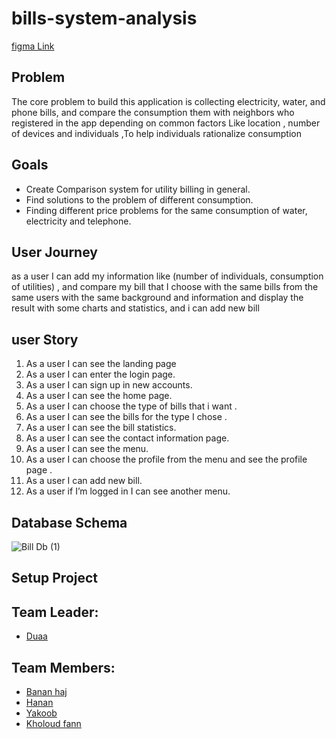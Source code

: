 # bills-system-analysis

[figma Link](https://www.figma.com/file/Wsvmoow3Z9zG4txMvdIyCu/bill-system-v1?node-id=14%3A2&viewport=1376%2C850%2C0.35816872119903564)


## Problem
The core problem to build this application is collecting electricity, water, and phone bills, and compare the consumption them with neighbors  who registered in the app  depending on common factors  Like  location , number of devices and individuals ,To help individuals rationalize consumption

## Goals
- Create Comparison system for utility billing in general.
- Find solutions to the problem of different consumption.
- Finding different price problems for the same consumption of water, electricity and telephone.

## User Journey
as a user I can add my information  like (number of individuals, consumption of utilities) , and compare my bill that I choose with the same bills from the same users with the same background and information and display the result with some charts and statistics, and i can add new bill 

## user Story
1. As a user I can see the landing page 
2. As a user I can enter the login page.
3. As a user I can sign up in new accounts.
4. As a user I can see the home page.
5. As a user I can choose the type of bills that i want .
6. As a user I can see the bills for the type I chose .
7. As a user I can see the  bill statistics.
8. As a user I can see the contact information page. 
9. As a user I can see the menu.
10. As a user I can  choose the profile from the menu and see the profile page .
11. As a user I can add new  bill.
12. As a user if I’m logged in I can see another menu.



## Database Schema
![Bill Db  (1)](https://user-images.githubusercontent.com/7718220/86103316-4ceac780-bac5-11ea-8e38-61c30bbbd111.jpg)




## Setup Project



 ## Team Leader: 
- [Duaa](https://github.com/DuaaH)

 ## Team Members: 
 - [Banan haj](https://github.com/bananhaj)
 - [Hanan](https://github.com/Hanan795)
 - [Yakoob](https://github.com/YakoobHammouri)
 - [Kholoud fann](https://github.com/kholoudfann)

 

